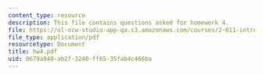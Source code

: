 ```yaml
---
content_type: resource
description: This file contains questions asked for homework 4.
file: https://ol-ocw-studio-app-qa.s3.amazonaws.com/courses/2-011-introduction-to-ocean-science-and-engineering-spring-2006/0679a940ab2f3240ff6535fab4c466ba_hw4.pdf
file_type: application/pdf
resourcetype: Document
title: hw4.pdf
uid: 0679a940-ab2f-3240-ff65-35fab4c466ba
---
```

